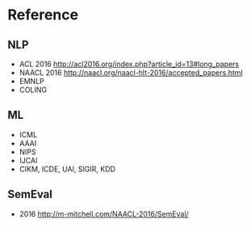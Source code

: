 # Reference

## NLP
- ACL 2016 http://acl2016.org/index.php?article_id=13#long_papers
- NAACL 2016 http://naacl.org/naacl-hlt-2016/accepted_papers.html
- EMNLP
- COLING

## ML
- ICML 
- AAAI
- NIPS
- IJCAI
- CIKM, ICDE, UAI, SIGIR, KDD

## SemEval
- 2016 http://m-mitchell.com/NAACL-2016/SemEval/
